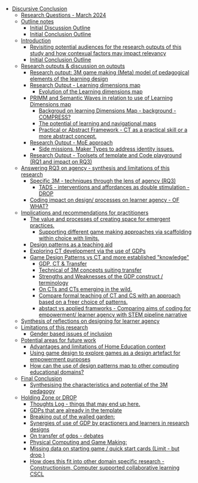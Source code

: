-   [Discursive Conclusion](#discursive-conclusion)
    -   [Research Questions - March
        2024](#research-questions---march-2024)
    -   [Outline notes](#outline-notes)
        -   [Initial Discussion Outline](#initial-discussion-outline)
        -   [Initial Conclusion Outline](#initial-conclusion-outline)
    -   [Introduction](#introduction)
        -   [Revisiting potential audiences for the research outputs of
            this study and how contexual factors may impact
            relevancy](#revisiting-potential-audiences-for-the-research-outputs-of-this-study-and-how-contexual-factors-may-impact-relevancy)
        -   [Initial Conclusion Outline](#initial-conclusion-outline-1)
    -   [Research outputs & discussion on
        outputs](#research-outputs-discussion-on-outputs)
        -   [Research output: 3M game making (Meta) model of pedagogical
            elements of the learning
            design](#research-output-3m-game-making-meta-model-of-pedagogical-elements-of-the-learning-design)
        -   [Research Output - Learning dimensions
            map](#research-output---learning-dimensions-map)
            -   [Evolution of the Learning dimensions
                map](#evolution-of-the-learning-dimensions-map)
        -   [PRIMM and Semantic Waves in relation to use of Learning
            Dimensions
            map](#primm-and-semantic-waves-in-relation-to-use-of-learning-dimensions-map)
            -   [Backgroud on learning Dimensions Map - background -
                COMPRESS?](#backgroud-on-learning-dimensions-map---background---compress)
            -   [The potential of learning and navigational
                maps](#the-potential-of-learning-and-navigational-maps)
            -   [Practical or Abstract Framework - CT as a practical
                skill or a more abstract
                concept.](#practical-or-abstract-framework---ct-as-a-practical-skill-or-a-more-abstract-concept.)
        -   [Research Output - MoE
            approach](#research-output---moe-approach)
            -   [Side missions, Maker Types to address identity
                issues.](#side-missions-maker-types-to-address-identity-issues.)
        -   [Research Output - Toolsets of template and Code playground
            (RQ1 and impact on
            RQ3)](#research-output---toolsets-of-template-and-code-playground-rq1-and-impact-on-rq3)
    -   [Answering RQ3 on agency - synthesis and limitations of this
        research](#answering-rq3-on-agency---synthesis-and-limitations-of-this-research)
        -   [Specific 3M - techniques through the lens of agency
            (RQ3)](#specific-3m---techniques-through-the-lens-of-agency-rq3)
            -   [TADS - interventions and affordances as double
                stimulation -
                DROP](#tads---interventions-and-affordances-as-double-stimulation---drop)
        -   [Coding impact on design/ processes on learner agency - OF
            WHAT?](#coding-impact-on-design-processes-on-learner-agency---of-what)
    -   [Implications and recommendations for
        practitioners](#implications-and-recommendations-for-practitioners)
        -   [The value and processes of creating space for emergent
            practices.](#the-value-and-processes-of-creating-space-for-emergent-practices.)
            -   [Supporting different game making approaches via
                scaffolding within choice with
                limits.](#supporting-different-game-making-approaches-via-scaffolding-within-choice-with-limits.)
        -   [Design patterns as a teaching
            aid](#design-patterns-as-a-teaching-aid)
        -   [Exploring CT development via the use of
            GDPs](#exploring-ct-development-via-the-use-of-gdps)
        -   [Game Design Patterns vs CT and more established
            "knowledge"](#game-design-patterns-vs-ct-and-more-established-knowledge)
            -   [GDP, CT & Transfer](#gdp-ct-transfer)
            -   [Technical of 3M concepts suiting
                transfer](#technical-of-3m-concepts-suiting-transfer)
            -   [Strengths and Weaknesses of the GDP construct /
                terminology](#strengths-and-weaknesses-of-the-gdp-construct-terminology)
            -   [On CTs and CTs emerging in the
                wild.](#on-cts-and-cts-emerging-in-the-wild.)
            -   [Compare formal teaching of CT and CS with an approach
                based on a freer choice of
                patterns.](#compare-formal-teaching-of-ct-and-cs-with-an-approach-based-on-a-freer-choice-of-patterns.)
            -   [abstact vs applied framworks - Comparing aims of coding
                for empowerment/ learner agency with STEM pipeline
                narrative](#abstact-vs-applied-framworks---comparing-aims-of-coding-for-empowerment-learner-agency-with-stem-pipeline-narrative)
    -   [Synthesis of reflections on designing for learner
        agency](#synthesis-of-reflections-on-designing-for-learner-agency)
    -   [Limitations of this research](#limitations-of-this-research)
        -   [Gender based issues of
            inclusion](#gender-based-issues-of-inclusion)
    -   [Potential areas for future
        work](#potential-areas-for-future-work)
        -   [Advantages and limitations of Home Education
            context](#advantages-and-limitations-of-home-education-context)
        -   [Using game design to explore games as a design artefact for
            empowerment
            purposes](#using-game-design-to-explore-games-as-a-design-artefact-for-empowerment-purposes)
        -   [How can the use of design patterns map to other computing
            educational
            domains?](#how-can-the-use-of-design-patterns-map-to-other-computing-educational-domains)
    -   [Final Conclusion](#final-conclusion)
        -   [Synthesising the characteristics and potential of the 3M
            pedagogy](#synthesising-the-characteristics-and-potential-of-the-3m-pedagogy)
    -   [Holding Zone or DROP](#holding-zone-or-drop)
        -   [Thoughts Log - things that may end up
            here.](#thoughts-log---things-that-may-end-up-here.)
        -   [GDPs that are already in the
            template](#gdps-that-are-already-in-the-template)
        -   [Breaking out of the walled
            garden:](#breaking-out-of-the-walled-garden)
        -   [Synergies of use of GDP by practioners and learners in
            research
            designs](#synergies-of-use-of-gdp-by-practioners-and-learners-in-research-designs)
        -   [On transfer of gdps -
            debates](#on-transfer-of-gdps---debates)
        -   [Physical Computing and Game
            Making:](#physical-computing-and-game-making)
        -   [Missing data on starting game / quick start cards (Limit -
            but drop
            )](#missing-data-on-starting-game-quick-start-cards-limit---but-drop)
        -   [How does this fit into other domain specific research -
            Constructionism, Computer supported collaborative learning
            CSCL](#how-does-this-fit-into-other-domain-specific-research---constructionism-computer-supported-collaborative-learning-cscl)
